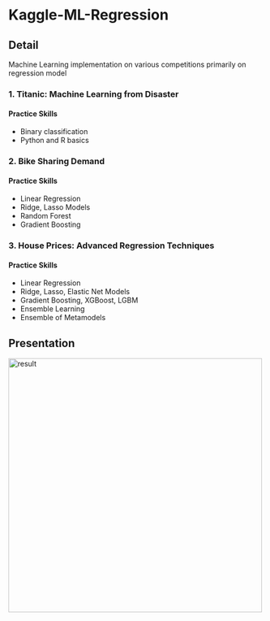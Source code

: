 # Kaggle-ML-Regression

## Detail
Machine Learning implementation on various competitions primarily on regression model

### 1. Titanic: Machine Learning from Disaster
#### Practice Skills
 - Binary classification
 - Python and R basics
  
### 2. Bike Sharing Demand
#### Practice Skills
 - Linear Regression
 - Ridge, Lasso Models
 - Random Forest
 - Gradient Boosting
  
### 3. House Prices: Advanced Regression Techniques
#### Practice Skills
 - Linear Regression
 - Ridge, Lasso, Elastic Net Models
 - Gradient Boosting, XGBoost, LGBM
 - Ensemble Learning
 - Ensemble of Metamodels

## Presentation
<img src="presentation.gif" alt="result" width="500">
